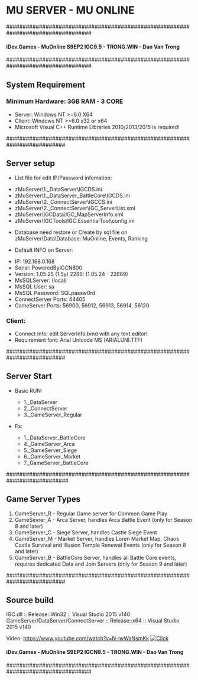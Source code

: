 # MU SERVER - MU ONLINE  
  
##################################################################################
#### iDev.Games - MuOnline S9EP2 IGC9.5 - TRONG.WIN - Dao Van Trong

    
##################################################################################
## System Requirement 

### Minimum Hardware: 3GB RAM - 3 CORE

+ Server: Windows NT >=6.0 X64  
+ Client: Windows NT >=6.0 x32 or x64  
+ Microsoft Visual C++ Runtime Libraries 2010/2013/2015 is required!


##########################################################################  
## Server setup  
+ List file for edit IP/Password infomation:  
 - zMuServer\1._DataServer\IGCDS.ini  
 - zMuServer\1._DataServer_BattleCore\IGCDS.ini  
 - zMuServer\2._ConnectServer\IGCCS.ini 
 - zMuServer\2._ConnectServer\IGC_ServerList.xml  
 - zMuServer\IGCData\IGC_MapServerInfo.xml  
 - zMuServer\IGCTools\IGC.EssentialTool\config.ini  
   
+ Database need restore or Create by sql file on zMuServer\Data\Database\: MuOnline, Events, Ranking  
   
 + Default INFO on Server:  
  - IP: 192.168.0.168  
  - Serial: PoweredByIGCN800  
  - Version: 1.05.25 (1.5y) 2286: (1.05.24 - 22869)  
  - MsSQLServer: (local)  
  - MsSQL User: sa  
  - MsSQL Password: SQLpassw0rd  
  - ConnectServer Ports: 44405  
  - GameServer Ports: 56900, 56912, 56913, 56914, 56120  
   
### Client: 
+ Connect Info: edit ServerInfo.bmd with any text editor!  
+ Requirement font: Arial Unicode MS (ARIALUNI.TTF)

	 
##########################################################################  
## Server Start
+ Basic RUN:  
  - 1._DataServer
  - 2._ConnectServer
  - 3._GameServer_Regular

+ Ex:
  - 1._DataServer_BattleCore
  - 4._GameServer_Arca
  - 5._GameServer_Siege
  - 6._GameServer_Market
  - 7._GameServer_BattleCore
  
###########################################################################
## Game Server Types  
  
1) GameServer_R - Regular Game server for Common Game Play  
2) GameSevrer_A - Arca Server, handles Arca Battle Event (only for Season 8 and later)  
3) GameServer_C - Siege Server, handles Castle Siege Event  
4) GameServer_M - Market Server, handles Loren Market Map, Chaos Castle Survival and Illusion Temple Renewal Events (only for Season 8 and later)  
5) GameServer_B - BattleCore Server, handles all Battle Core events, requires dedicated Data and Join Servers (only for Season 9 and later)  
  
   

##########################################################################  
## Source build   
IGC.dll :: Release::Win32 :: Visual Studio 2015 v140  
GameServer/DataServer/ConnectServer :: Release::x64 :: Visual Studio 2015 v140  

Video: https://www.youtube.com/watch?v=N-iwWaNsmKk
[![Click](https://img.youtube.com/vi/N-iwWaNsmKk/0.jpg)](https://www.youtube.com/watch?v=N-iwWaNsmKk)

 
#### iDev.Games - MuOnline S9EP2 IGCN9.5 - TRONG.WIN - Dao Van Trong  
##################################################################################  

